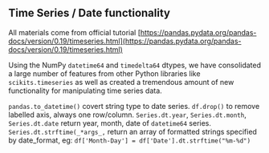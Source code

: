 ## Time Series / Date functionality

All materials come from official tutorial [https://pandas.pydata.org/pandas-docs/version/0.19/timeseries.html](https://pandas.pydata.org/pandas-docs/version/0.19/timeseries.html)

Using the NumPy `datetime64` and `timedelta64` dtypes, we have consolidated a large number of features from other Python libraries like `scikits.timeseries` as well as created a tremendous amount of new functionality for manipulating time series data.

`pandas.to_datetime()` covert string type to date series.
`df.drop()` to remove labelled axis, always one row/column.
`Series.dt.year`, `Series.dt.month`, `Series.dt.date` return year, month, date of `datetime64` series.
`Series.dt.strftime(_*args_,`  return an array of formatted strings specified by date_format, eg: `df['Month-Day'] = df['Date'].dt.strftime("%m-%d")`
<!--stackedit_data:
eyJoaXN0b3J5IjpbMzczNDMyNjg1LC05NTQwNjQ2NjhdfQ==
-->